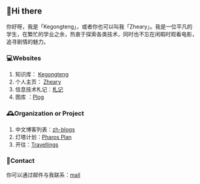 ## 👋Hi there 
你好呀，我是「Kegongteng」，或者你也可以叫我「Zheary」。我是一位平凡的学生，在繁忙的学业之余，热衷于探索各类技术，同时也不忘在闲暇时观看电影，追寻剧情的魅力。
### 💻Websites
1. 知识库： [Kegongteng](https://kegongteng.cn)
2. 个人主页： [Zheary](https://zheary.com)
3. 信息技术札记：[札记](https://tech.kegongteng.cn/)
4. 图库 ：[Plog](https://photo.kegongteng.cn/)
### 🕰️Organization or Project
1. 中文博客列表：[zh-blogs](https://github.com/zh-blogs)
2. 灯塔计划：[Pharos Plan](https://kegongteng.cn/tag/pharos)
3. 开往：[Travellings](https://github.com/travellings-link)
### 🎯Contact
你可以通过邮件与我联系：[mail](mailto:i@kegongteng.cn)
